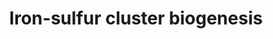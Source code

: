 ---
annotations:
- id: PW:0002634
  parent: classic metabolic pathway
  type: Pathway Ontology
  value: iron-sulfur cluster protein biogenesis pathway
- id: PW:0000004
  parent: regulatory pathway
  type: Pathway Ontology
  value: regulatory pathway
authors:
- Khanspers
description: This pathway describes the biogenesis of iron-sulphur clusters. Iron-sulphur
  clusters bind to proteins and are essential components of respiratory electron transfer
  complexes as well as many other biological processes.  This pathway was modeled
  based on Fig 2a from [https://pubmed.ncbi.nlm.nih.gov/18606475/ Rouault and Tong].
last-edited: 2023-03-25
organisms:
- Homo sapiens
redirect_from:
- /index.php/Pathway:WP5152
- /instance/WP5152
- /instance/WP5152_r125997
revision: r125997
schema-jsonld:
- '@context': https://schema.org/
  '@id': https://wikipathways.github.io/pathways/WP5152.html
  '@type': Dataset
  creator:
    '@type': Organization
    name: WikiPathways
  description: This pathway describes the biogenesis of iron-sulphur clusters. Iron-sulphur
    clusters bind to proteins and are essential components of respiratory electron
    transfer complexes as well as many other biological processes.  This pathway was
    modeled based on Fig 2a from [https://pubmed.ncbi.nlm.nih.gov/18606475/ Rouault
    and Tong].
  keywords:
  - ABCB7
  - CIAO1
  - CIAO2B
  - FDX1
  - FDXR
  - FXN
  - Fe
  - GLRX5
  - HSCB
  - HSPA9
  - ISCU
  - L-cysteine
  - LYRM4
  - NARF
  - NFS1
  - NFU1
  - NUBP1
  - NUBP2
  - S
  - '[4Fe-4S] cluster'
  - e-
  license: CC0
  name: Iron-sulfur cluster biogenesis
seo: CreativeWork
title: Iron-sulfur cluster biogenesis
wpid: WP5152
---